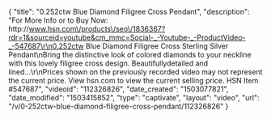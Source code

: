 {
    "title": "0.252ctw Blue Diamond Filigree Cross Pendant",
    "description": "For More Info or to Buy Now: http:\/\/www.hsn.com\/products\/seo\/1836367?rdr=1&sourceid=youtube&cm_mmc=Social-_-Youtube-_-ProductVideo-_-547687\r\n0.252ctw Blue Diamond Filigree Cross Sterling Silver Pendant\nBring the distinctive look of colored diamonds to your neckline with this lovely filigree cross design. Beautifullydetailed and lined...\r\nPrices shown on the previously recorded video may not represent the current price.  View hsn.com to view the current selling price. HSN Item #547687",
    "videoid": "112326826",
    "date_created": "1503077821",
    "date_modified": "1503415852",
    "type": "captivate",
    "layout": "video",
    "url": "\/v\/0-252ctw-blue-diamond-filigree-cross-pendant\/112326826"
}